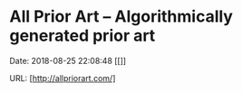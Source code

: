 # All Prior Art – Algorithmically generated prior art

Date: 2018-08-25 22:08:48
[[]]

URL: [http://allpriorart.com/]
